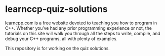 # learnccp-quiz-solutions

[learncpp.com](https://www.learncpp.com/) is a free website devoted to teaching you how to program in C++. Whether you’ve had any prior programming experience or not, the tutorials on this site will walk you through all the steps to write, compile, and debug your C++ programs, all with plenty of examples.

This repository is for working on the quiz solutions.
